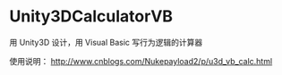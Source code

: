 # Unity3DCalculatorVB
用 Unity3D 设计，用 Visual Basic 写行为逻辑的计算器

使用说明：
http://www.cnblogs.com/Nukepayload2/p/u3d_vb_calc.html
